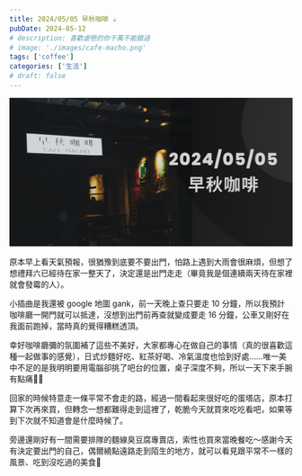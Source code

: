 ```yaml
---
title: 2024/05/05 早秋咖啡 ☕
pubDate: 2024-05-12
# description: 喜歡虐戀的你千萬不能錯過
# image: './images/cafe-macho.png'
tags: ['coffee']
categories: ['生活']
# draft: false
---
```


![coffee macho](./cafe-macho.png)

原本早上看天氣預報，很猶豫到底要不要出門，怕路上遇到大雨會很麻煩，但想了想禮拜六已經待在家一整天了，決定還是出門走走（畢竟我是個連續兩天待在家裡就會發霉的人）。

小插曲是我還被 google 地圖 gank，前一天晚上查只要走 10 分鐘，所以我預計咖啡廳一開門就可以抵達，沒想到出門前再查就變成要走 16 分鐘，公車又剛好在我面前跑掉，當時真的覺得糟糕透頂。

幸好咖啡廳彌的氛圍補了這些不美好，大家都專心在做自己的事情（真的很喜歡這種一起做事的感覺），日式炒麵好吃、紅茶好喝、冷氣溫度也恰到好處……唯一美中不足的是我明明要用電腦卻挑了吧台的位置，桌子深度不夠，所以一天下來手腕有點痛😮‍💨

回家的時候特意走一條平常不會走的路，經過一間看起來很好吃的蛋塔店，原本打算下次再來買，但轉念一想都難得走到這裡了，乾脆今天就買來吃吃看吧，如果等到下次就不知道會是什麼時候了。

旁邊還剛好有一間需要排隊的麵線臭豆腐專賣店，索性也買來當晚餐吃～感謝今天有決定要出門的自己，偶爾繞點遠路走到陌生的地方，就可以看見跟平常不一樣的風景、吃到沒吃過的美食🥹
